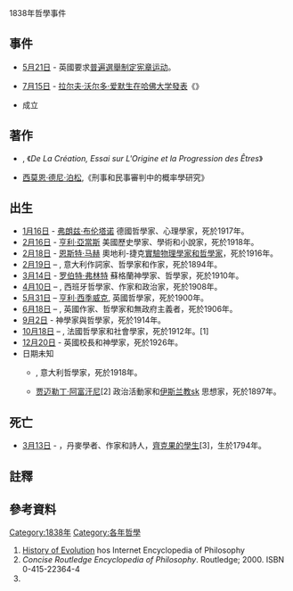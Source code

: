 1838年哲學事件

## 事件

  - [5月21日](../Page/5月21日.md "wikilink") -
    英國要求[普遍選舉制定](../Page/普遍選舉.md "wikilink")[宪章运动](../Page/宪章运动.md "wikilink")。

  - [7月15日](https://zh.wikipedia.org/wiki/7月15日 "wikilink") -
    [拉尔夫·沃尔多·爱默生在](../Page/拉尔夫·沃尔多·爱默生.md "wikilink")[哈佛大学發表](../Page/哈佛大学.md "wikilink")《》

  - 成立

## 著作

  - , 《*De La Création, Essai sur L'Origine et la Progression des
    Êtres*》

  - [西莫恩·德尼·泊松](../Page/西莫恩·德尼·泊松.md "wikilink"),《刑事和民事審判中的概率學研究》

## 出生

  - [1月16日](../Page/1月16日.md "wikilink") -
    [弗朗兹·布伦塔诺](../Page/弗朗兹·布伦塔诺.md "wikilink")
    德國哲學家、心理學家，死於1917年。
  - [2月16日](../Page/2月16日.md "wikilink") -
    [亨利·亞當斯](https://zh.wikipedia.org/wiki/亨利·亞當斯 "wikilink")
    美國歷史學家、學術和小說家，死於1918年。
  - [2月18日](../Page/2月18日.md "wikilink") -
    [恩斯特·马赫](../Page/恩斯特·马赫.md "wikilink")
    奧地利-捷克[實驗物理學家和哲學家](../Page/實驗物理學.md "wikilink")，死於1916年。
  - [2月19日](../Page/2月19日.md "wikilink") – , 意大利作詞家、哲學家和作家，死於1894年。
  - [3月14日](../Page/3月14日.md "wikilink") -
    [罗伯特·弗林特](https://zh.wikipedia.org/wiki/罗伯特·弗林特 "wikilink")
    蘇格蘭神學家、哲學家，死於1910年。
  - [4月10日](../Page/4月10日.md "wikilink") – , 西班牙哲學家、作家和政治家，死於1908年。
  - [5月31日](../Page/5月31日.md "wikilink") –
    [亨利·西季威克](../Page/亨利·西季威克.md "wikilink"),
    英國哲學家，死於1900年。
  - [6月18日](../Page/6月18日.md "wikilink") – , 英國作家、哲學家和無政府主義者，死於1906年。
  - [9月2日](../Page/9月2日.md "wikilink") -  神學家與哲學家，死於1914年。
  - [10月18日](../Page/10月18日.md "wikilink") – , 法國哲學家和社會學家，死於1912年。\[1\]
  - [12月20日](../Page/12月20日.md "wikilink") -  英國校長和神學家，死於1926年。
  - 日期未知
      - , 意大利哲學家，死於1918年。

      - [贾迈勒丁·阿富汗尼](../Page/贾迈勒丁·阿富汗尼.md "wikilink")\[2\]
        政治活動家和[伊斯兰教sk](../Page/伊斯兰教.md "wikilink")
        思想家，死於1897年。

## 死亡

  - [3月13日](../Page/3月13日.md "wikilink") -
    ，丹麥學者、作家和詩人，[齊克果的學生](https://zh.wikipedia.org/wiki/齊克果 "wikilink")\[3\]，生於1794年。

## 註釋

## 參考資料

[Category:1838年](https://zh.wikipedia.org/wiki/Category:1838年 "wikilink")
[Category:各年哲學](https://zh.wikipedia.org/wiki/Category:各年哲學 "wikilink")

1.  [History of Evolution](http://www.iep.utm.edu/evolutio/) hos
    Internet Encyclopedia of Philosophy
2.  *Concise Routledge Encyclopedia of Philosophy*. Routledge; 2000.
    ISBN 0-415-22364-4
3.